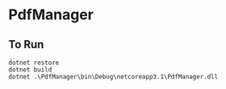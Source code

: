 # PdfManager

## To Run
```
dotnet restore
dotnet build
dotnet .\PdfManager\bin\Debug\netcoreapp3.1\PdfManager.dll
```
